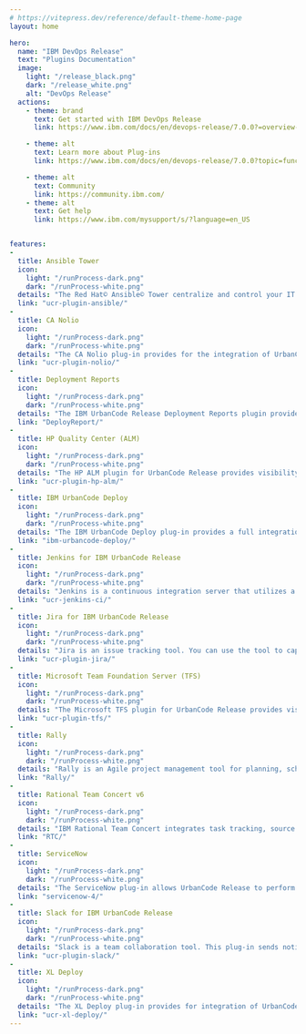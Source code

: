 ```yaml
---
# https://vitepress.dev/reference/default-theme-home-page
layout: home

hero:
  name: "IBM DevOps Release"
  text: "Plugins Documentation"
  image:
    light: "/release_black.png"
    dark: "/release_white.png"
    alt: "DevOps Release"
  actions:
    - theme: brand
      text: Get started with IBM DevOps Release
      link: https://www.ibm.com/docs/en/devops-release/7.0.0?=overview-devops-release

    - theme: alt
      text: Learn more about Plug-ins
      link: https://www.ibm.com/docs/en/devops-release/7.0.0?topic=functions-plug-ins

    - theme: alt
      text: Community
      link: https://community.ibm.com/
    - theme: alt
      text: Get help
      link: https://www.ibm.com/mysupport/s/?language=en_US


features:
- 
  title: Ansible Tower
  icon:
    light: "/runProcess-dark.png"
    dark: "/runProcess-white.png"
  details: "The Red Hat© Ansible© Tower centralize and control your IT infrastructure with a visual dashboard, role-based access  control, job scheduling, integrated notifications and graphical inventory management. The Ansible Tower plug-in"
  link: "ucr-plugin-ansible/"
-
  title: CA Nolio
  icon:
    light: "/runProcess-dark.png"
    dark: "/runProcess-white.png"
  details: "The CA Nolio plug-in provides for the integration of UrbanCode Release with CA Release Automation Server. The plugin  supports sync of Applications, Environments, Application Processes, Snapshots (Deployment Plan), and Inventories. It  also handles the execution of generic processes. Both full and delta synchronization is supported."
  link: "ucr-plugin-nolio/"
-
  title: Deployment Reports
  icon:
    light: "/runProcess-dark.png"
    dark: "/runProcess-white.png"
  details: "The IBM UrbanCode Release Deployment Reports plugin provides an example of using the UCR plugin framework and Java REST  API client introduced in UCR 6.1.1.0 to generate email based reports. Two example report formats are included, which are  rendered using data extracted from UCR via the REST API and rendered into HTML content via the Apache Velocity template  engine. The reports are delivered using the same email notification configuration used by the main UCR product into  which the plugin is deployed."
  link: "DeployReport/"
-
  title: HP Quality Center (ALM)
  icon:
    light: "/runProcess-dark.png"
    dark: "/runProcess-white.png"
  details: "The HP ALM plugin for UrbanCode Release provides visibility into project entities, such as defects and requirements,  from the impact analysis view of UrbanCode Release."
  link: "ucr-plugin-hp-alm/"
-
  title: IBM UrbanCode Deploy
  icon:
    light: "/runProcess-dark.png"
    dark: "/runProcess-white.png"
  details: "The IBM UrbanCode Deploy plug-in provides a full integration between IBM UrbanCode Release and IBM UrbanCode Deploy. It  replaces the built-in integration for versions 6.1.1.5 and later of IBM UrbanCode Release. The plug-in also improves  performance for the first full synchronization and for delta updates on subsequent synchronizations."
  link: "ibm-urbancode-deploy/"
-
  title: Jenkins for IBM UrbanCode Release
  icon:
    light: "/runProcess-dark.png"
    dark: "/runProcess-white.png"
  details: "Jenkins is a continuous integration server that utilizes a plug-in model to support interactions with other DevOps  products. Jenkins jobs can be synchronized using the Jenkins plug-in for IBM UrbanCode Release with the UrbanCode  Release server allowing Jenkin jobs to be ran as part of a release plan."
  link: "ucr-jenkins-ci/"
-
  title: Jira for IBM UrbanCode Release
  icon:
    light: "/runProcess-dark.png"
    dark: "/runProcess-white.png"
  details: "Jira is an issue tracking tool. You can use the tool to capture and organize issues, assign work, and track activities.  Issues can be anything from development tasks, code errors, project tasks, help-desk tickets, or human resource request  forms. The JIRA product is developed by Atlassian."
  link: "ucr-plugin-jira/"
-
  title: Microsoft Team Foundation Server (TFS)
  icon:
    light: "/runProcess-dark.png"
    dark: "/runProcess-white.png"
  details: "The Microsoft TFS plugin for UrbanCode Release provides visibility into work items from the impact analysis view of  UrbanCode Release. Visual Studio Team Services (formerly VSO) is also supported."
  link: "ucr-plugin-tfs/"
-
  title: Rally
  icon:
    light: "/runProcess-dark.png"
    dark: "/runProcess-white.png"
  details: "Rally is an Agile project management tool for planning, scheduling, and tracking iterations and releases."
  link: "Rally/"
-
  title: Rational Team Concert v6
  icon:
    light: "/runProcess-dark.png"
    dark: "/runProcess-white.png"
  details: "IBM Rational Team Concert integrates task tracking, source control, and agile planning with continuous builds and a  configurable process to adapt to the way you work. Compatibility:"
  link: "RTC/"
-
  title: ServiceNow
  icon:
    light: "/runProcess-dark.png"
    dark: "/runProcess-white.png"
  details: "The ServiceNow plug-in allows UrbanCode Release to perform create, read, update and delete operations on ServiceNow  records. This plug-in also evaluates SNOW approvals and resolve UrbanCode Release Deployments phase approvals."
  link: "servicenow-4/"
-
  title: Slack for IBM UrbanCode Release
  icon:
    light: "/runProcess-dark.png"
    dark: "/runProcess-white.png"
  details: "Slack is a team collaboration tool. This plug-in sends notifications to Slack in a specified channel."
  link: "ucr-plugin-slack/"
-
  title: XL Deploy
  icon:
    light: "/runProcess-dark.png"
    dark: "/runProcess-white.png"
  details: "The XL Deploy plug-in provides for integration of UrbanCode Release with an XebiaLabs XL Deploy server. The plug-in  imports applications, environments, deployment packages, and deployment tasks from XL Deploy as objects in UrbanCode  Release. Both full and delta synchronization are supported."
  link: "ucr-xl-deploy/"
---
```


